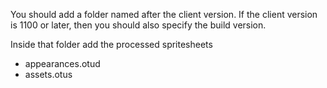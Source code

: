 You should add a folder named after the client version. If the client version is 1100 or later, then you should also specify the build version.

Inside that folder add the processed spritesheets
  - appearances.otud
  - assets.otus